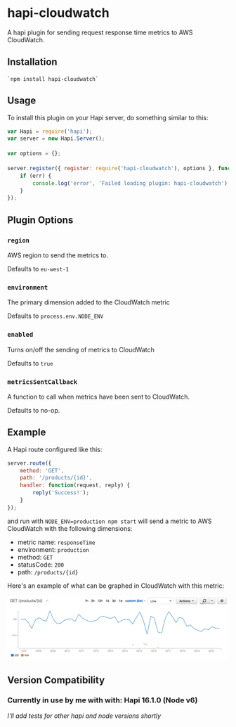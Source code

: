 # hapi-cloudwatch

A hapi plugin for sending request response time metrics to AWS CloudWatch.

## Installation

	`npm install hapi-cloudwatch`

## Usage

To install this plugin on your Hapi server, do something similar to this:

```js
var Hapi = require('hapi');
var server = new Hapi.Server();

var options = {};

server.register({ register: require('hapi-cloudwatch'), options }, function(err) {
	if (err) {
		console.log('error', 'Failed loading plugin: hapi-cloudwatch');
	}
});
```

## Plugin Options

### `region`

AWS region to send the metrics to.

Defaults to `eu-west-1`

### `environment`

The primary dimension added to the CloudWatch metric

Defaults to `process.env.NODE_ENV`

### `enabled`

Turns on/off the sending of metrics to CloudWatch

Defaults to `true`

### `metricsSentCallback`

A function to call when metrics have been sent to CloudWatch.

Defaults to no-op.

## Example

A Hapi route configured like this:

```js
server.route({
	method: 'GET',
	path: '/products/{id}',
	handler: function(request, reply) {
		reply('Success!');
	}
});
```
and run with `NODE_ENV=production npm start` will send a metric to AWS CloudWatch with the following dimensions:

- metric name: `responseTime`
- environment: `production`
- method: `GET`
- statusCode: `200`
- path: `/products/{id}`

Here's an example of what can be graphed in CloudWatch with this metric:

![Example CloudWatch Graph](./exampleGraph.png)


## Version Compatibility

### Currently in use by me with with: Hapi 16.1.0 (Node v6)

_I'll add tests for other hapi and node versions shortly_
